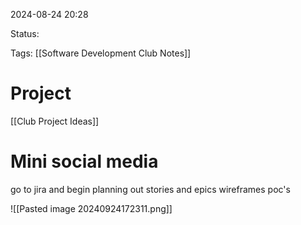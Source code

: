 
2024-08-24 20:28

Status:

Tags: [[Software Development Club Notes]]

# Project


[[Club Project Ideas]]

# Mini social media

go to jira and begin planning out stories and epics
wireframes
poc's 

![[Pasted image 20240924172311.png]]